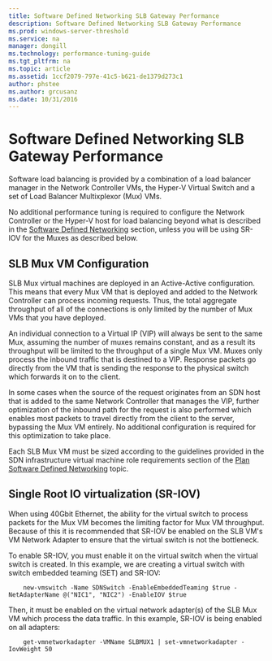 ```yaml
---
title: Software Defined Networking SLB Gateway Performance  
description: Software Defined Networking SLB Gateway Performance
ms.prod: windows-server-threshold
ms.service: na
manager: dongill
ms.technology: performance-tuning-guide
ms.tgt_pltfrm: na
ms.topic: article
ms.assetid: 1ccf2079-797e-41c5-b621-de1379d273c1
author: phstee
ms.author: grcusanz
ms.date: 10/31/2016
---
```


# Software Defined Networking SLB Gateway Performance

Software load balancing is provided by a combination of a load balancer manager in the Network Controller VMs, the Hyper-V Virtual Switch and a set of Load Balancer Multixplexor (Mux) VMs.

No additional performance tuning is required to configure the Network Controller or the Hyper-V host for load balancing beyond what is described in the [Software Defined Networking](index.md) section, unless you will be using SR-IOV for the Muxes as described below.

## SLB Mux VM Configuration

SLB Mux virtual machines are deployed in an Active-Active configuration.  This means that every Mux VM that is deployed and added to the Network Controller can process incoming requests.  Thus, the total aggregate throughput of all of the connections is only limited by the number of Mux VMs that you have deployed.  

An individual connection to a Virtual IP (VIP) will always be sent to the same Mux, assuming the number of muxes remains constant, and as a result its throughput will be limited to the throughput of a single Mux VM.  Muxes only process the inbound traffic that is destined to a VIP.  Response packets go directly from the VM that is sending the response to the physical switch which forwards it on to the client.

In some cases when the source of the request originates from an SDN host that is added to the same Network Controller that manages the VIP, further optimization of the inbound path for the request is also performed which enables most packets to travel directly from the client to the server, bypassing the Mux VM entirely.  No additional configuration is required for this optimization to take place.

Each SLB Mux VM must be sized according to the guidelines provided in the SDN infrastructure virtual machine role requirements section of the [Plan Software Defined Networking](../../../../networking/sdn/plan/Plan-Software-Defined-Networking.md) topic.

## Single Root IO virtualization (SR-IOV)

When using 40Gbit Ethernet, the ability for the virtual switch to process packets for the Mux VM becomes the limiting factor for Mux VM throughput.  Because of this it is recommended that SR-IOV be enabled on the SLB VM's VM Network Adapter to ensure that the virtual switch is not the bottleneck.

To enable SR-IOV, you must enable it on the virtual switch when the virtual switch is created.  In this example, we are creating a virtual switch with switch embedded teaming (SET) and SR-IOV:
``` syntax
    new-vmswitch -Name SDNSwitch -EnableEmbeddedTeaming $true -NetAdapterName @("NIC1", "NIC2") -EnableIOV $true
```
Then, it must be enabled on the virtual network adapter(s) of the SLB Mux VM which process the data traffic.  In this example, SR-IOV is being enabled on all adapters:
``` syntax
    get-vmnetworkadapter -VMName SLBMUX1 | set-vmnetworkadapter -IovWeight 50
```
